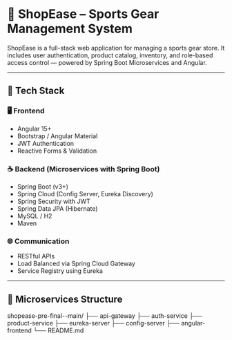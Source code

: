 # 🏀 ShopEase – Sports Gear Management System

ShopEase is a full-stack web application for managing a sports gear store. It includes user authentication, product catalog, inventory, and role-based access control — powered by Spring Boot Microservices and Angular.

---

## 🔧 Tech Stack

### 🖥️ Frontend
- Angular 15+
- Bootstrap / Angular Material
- JWT Authentication
- Reactive Forms & Validation

### ☕ Backend (Microservices with Spring Boot)
- Spring Boot (v3+)
- Spring Cloud (Config Server, Eureka Discovery)
- Spring Security with JWT
- Spring Data JPA (Hibernate)
- MySQL / H2
- Maven

### 🌐 Communication
- RESTful APIs
- Load Balanced via Spring Cloud Gateway
- Service Registry using Eureka

---

## 🧩 Microservices Structure

shopease-pre-final--main/
├── api-gateway
├── auth-service
├── product-service
├── eureka-server
├── config-server
├── angular-frontend
└── README.md


